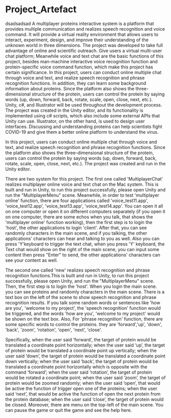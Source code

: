 # Project_Artefact
dsadsadsad
A multiplayer proteins interactive system is a platform that provides multiple communication and realizes speech recognition and voice command. It will provide a virtual reality environment that allows users to interact, experiment, design, and improve their understanding of the unknown world in three dimensions. The project was developed to take full advantage of online and scientific outreach. Give users a virtual multi-user chat platform; Meanwhile voice and text chat are the basic functions of this project, besides man-machine interactive voice recognition function and protein-specific voice command function, which make this project has certain significance. In this project, users can conduct online multiple chat through voice and text, and realize speech recognition and phrase recognition functions. In addition, they can learn some background information about proteins. Since the platform also shows the three-dimensional structure of the protein, users can control the protein by saying words (up, down, forward, back, rotate, scale, open, close, next, etc.). Unity, c#, and Illustrator will be used throughout the development process. The project was created in the Unity editor, and its functionality is implemented using c# scripts, which also include some external APIs that Unity can use. Illustrator, on the other hand, is used to design user interfaces. Discussing and understanding proteins can help scientists fight COVID-19 and give them a better online platform to understand the virus.

In this project, users can conduct online multiple chat through voice and text, and realize speech recognition and phrase recognition functions. Since the platform also shows the three-dimensional structure of the protein, users can control the protein by saying words (up, down, forward, back, rotate, scale, open, close, next, etc.). The project was created and run in the Unity editor.

There are two system for this project. The first one called 'MultiplayerChat' realizes multiplayer online voice and text chat on the Mac system. This is built and run in Unity, to run this project successfully, please open Unity and run the "MultiplayerMenu" scene. Meanwhile, in order to test 'multiplayer online' function, there are four applications called 'voice_test11.app', 'voice_test12.app', 'voice_test13.app', 'voice_test14.app'. You can open it all on one computer or open it on different computers separately (if you open it on one computer, there are some echos when you talk, that shows the 'multiplayer online' function working), then the first step is to login the 'host', the other applications to login 'client'. After that, you can see randomly characters in the main scene, and if you talking, the other applications' characters can hear and talking to you as well. Also you can press 'Y'keyboard to trigger the text chat, when you press 'Y' keyboard, the Text chat would show on the right of the main scene, you can input some content then press "Enter" to send, the other applications' characters can see your content as well.

The second one called 'new' realizes speech recognition and phrase recognition functions.This is built and run in Unity, to run this project successfully, please open Unity, and run the "MultiplayerMenu" scene. Then, the first step is to login the 'host'. When you login the main scene. you can see proteins and randomly characters in the main scene. There is a text box on the left of the scene to show speech recognition and phrase recognition results. If you talk some random words or sentences like 'how are you', 'welcome to my project', the 'speech recognition' function would be triggered, and the words 'how are you', 'welcome to my project' would be shown on the text box. Also, For 'phrase recognition' function, there are some specific words to control the proteins. they are 'forward','up', 'down', 'back', 'zoom', 'rotation', 'open', 'next', 'close'.

Specifically, when the user said ‘forward’, the target of protein would be translated a coordinate point horizontally; when the user said ‘up’, the target of protein would be translated a coordinate point up vertically; when the user said ‘down’, the target of protein would be translated a coordinate point down vertically; when the user said ‘back’, the target of protein would be translated a coordinate point horizontally which is opposite with the command ‘forward’; when the user said ‘rotation’, the target of protein would be rotated a coordinate point; when the user said ‘zoom’, the target of protein would be zoomed randomly; when the user said ‘open’, that would be active the function of trigger open one of the proteins; when the user said ‘next’, that would be active the function of open the next protein from the protein database; when the user said ‘close’, the target of protein would be closed. Moreover, there are menu on the top-left of the main scene. You can pause the game or quit the game and see the help here.
